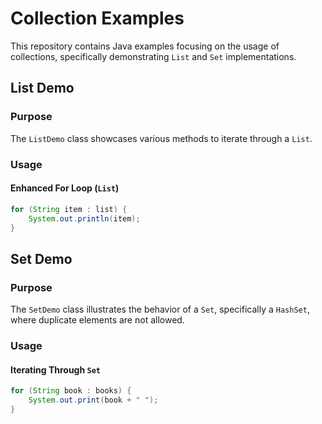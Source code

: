 # Collection Examples

This repository contains Java examples focusing on the usage of collections, specifically demonstrating `List` and `Set` implementations.

## List Demo

### Purpose

The `ListDemo` class showcases various methods to iterate through a `List`.

### Usage

#### Enhanced For Loop (`List`)

```java
for (String item : list) {
    System.out.println(item);
}
```



## Set Demo

### Purpose

The `SetDemo` class illustrates the behavior of a `Set`, specifically a `HashSet`, where duplicate elements are not allowed.

### Usage

#### Iterating Through `Set`

```java
for (String book : books) {
    System.out.print(book + " ");
}

